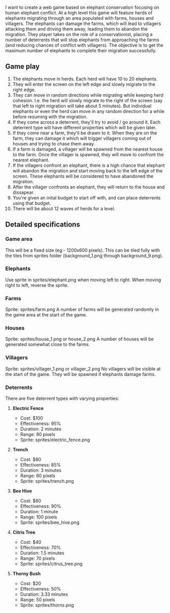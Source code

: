 I want to create a web game based on elephant conservation focusing on human elephant conflict. At a high level this game will feature herds of elephants migrating through an area populated with farms, houses and villagers. The elephants can damage the farms, which will lead to villagers attacking them and driving them away, leading them to abandon the migration. They player takes on the role of a conservationist, placing a number of deterrents that will stop elephants from approaching the farms (and reducing chances of conflict with villagers). The objective is to get the maximum number of elephants to complete their migration successfully.

## Game play
1. The elephants move in herds. Each herd will have 10 to 20 elephants.
2. They will enter the screen on the left edge and slowly migrate to the right edge.
2. They can move in random directions while migrating while keeping herd cohesion. I.e. the herd will slowly migrate to the right of the screen (say that left to right migration will take about 5 minutes). But individual elephants or even the herd can move in any random direction for a while before resuming with the migration. 
3. If they come across a deterrent, they'll try to avoid / go around it. Each deterrent type will have different properties which will be given later.
4. If they come near a farm, they'll be drawn to it. When they are on the farm, they can damage it which will trigger villagers coming out of houses and trying to chase them away.
5. If a farm is damaged, a villager will be spawned from the nearest house to the farm. Once the villager is spawned, they will move to confront the nearest elephant.
6. If the villagers confront an elephant, there is a high chance that elephant will abandon the migration and start moving back to the left edge of the screen. These elephants will be considered to have abandoned the migration.
7. After the villager confronts an elephant, they will return to the house and dissapear.
8. You're given an inital budget to start off with, and can place deterrents using that budget. 
9. There will be about 12 waves of herds for a level.

## Detailed specifications

### Game area 
This will be a fixed size (eg:- 1200x600 pixels). This can be tiled fully with the tiles from sprites folder (background_1.png through background_9.png). 

### Elephants
Use sprite in sprites/elephant.png when moving left to right. When moving right to left, reverse the sprite.

### Farms
Sprite: sprites/farm.png
A number of farms will be generated randomly in the game area at the start of the game. 

### Houses
Sprite: sprites/house_1.png or house_2.png
A number of houses will be generated somewhat close to the farms.

### Villagers
Sprite: sprites/villager_1.png or villager_2.png
No villagers will be visible at the start of the game. They will be spawned if elephants damage farms.

### Deterrents

There are five deterrent types with varying properties:

1. **Electric Fence**
   - Cost: $100
   - Effectiveness: 95%
   - Duration: 2 minutes
   - Range: 80 pixels
   - Sprite: sprites/electric_fence.png

2. **Trench**
   - Cost: $80
   - Effectiveness: 85%
   - Duration: 3 minutes
   - Range: 60 pixels
   - Sprite: sprites/trench.png

3. **Bee Hive**
   - Cost: $60
   - Effectiveness: 90%
   - Duration: 1 minute
   - Range: 100 pixels
   - Sprite: sprites/bee_hive.png

4. **Citris Tree**
   - Cost: $40
   - Effectiveness: 70%
   - Duration: 1.5 minutes
   - Range: 70 pixels
   - Sprite: sprites/citrus_tree.png

5. **Thorny Bush**
   - Cost: $20
   - Effectiveness: 50%
   - Duration: 3.33 minutes
   - Range: 50 pixels
   - Sprite: sprites/thorns.png

